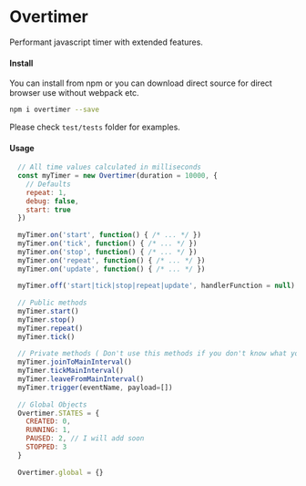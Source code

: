 # Overtimer
Performant javascript timer with extended features.

#### Install

You can install from npm or you can download direct source for direct browser use without webpack etc.
``` bash
npm i overtimer --save
```

Please check `test/tests` folder for examples.

#### Usage
``` javascript
  // All time values calculated in milliseconds
  const myTimer = new Overtimer(duration = 10000, {
    // Defaults
    repeat: 1,
    debug: false,
    start: true
  })
  
  myTimer.on('start', function() { /* ... */ })
  myTimer.on('tick', function() { /* ... */ })
  myTimer.on('stop', function() { /* ... */ })
  myTimer.on('repeat', function() { /* ... */ })
  myTimer.on('update', function() { /* ... */ })
  
  myTimer.off('start|tick|stop|repeat|update', handlerFunction = null)
  
  // Public methods
  myTimer.start()
  myTimer.stop()
  myTimer.repeat()
  myTimer.tick()
  
  // Private methods ( Don't use this methods if you don't know what you doing )
  myTimer.joinToMainInterval()
  myTimer.tickMainInterval()
  myTimer.leaveFromMainInterval()
  myTimer.trigger(eventName, payload=[])
  
  // Global Objects
  Overtimer.STATES = {
    CREATED: 0,
    RUNNING: 1,
    PAUSED: 2, // I will add soon
    STOPPED: 3
  }
  
  Overtimer.global = {}
  
```
